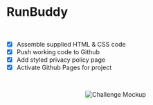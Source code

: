 # RunBuddy
<br />

- [x] Assemble supplied HTML & CSS code
- [x] Push working code to Github
- [x] Add styled privacy policy page
- [x] Activate Github Pages for project

<br />
<p align="center">
  <img src="https://raw.githubusercontent.com/luc1dLife/run-buddy/master/assets/images/102-page-css.jpg" alt="Challenge Mockup">
</p>